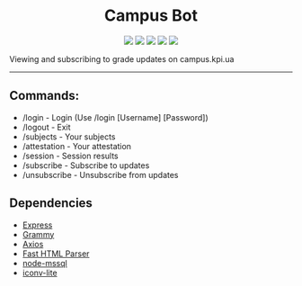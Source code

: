 <div align="center">
<h1>Campus Bot</h1>

<p>

<img src="https://img.shields.io/github/license/kharkovdenys/campus-bot?color=blue" >

<img src="https://img.shields.io/badge/made%20by-kharkovdenys-blue.svg" >

<img src="https://img.shields.io/github/languages/top/kharkovdenys/campus-bot.svg">

<img src="https://img.shields.io/github/stars/kharkovdenys/campus-bot.svg?style=flat">

<img src="https://img.shields.io/github/package-json/v/kharkovdenys/campus-bot.svg">

</p>
</div>

Viewing and subscribing to grade updates on campus.kpi.ua

---

## Commands:

- /login - Login (Use /login [Username] [Password])
- /logout - Exit
- /subjects - Your subjects
- /attestation - Your attestation
- /session - Session results
- /subscribe - Subscribe to updates
- /unsubscribe - Unsubscribe from updates

## Dependencies

- [Express](https://expressjs.com/)
- [Grammy](https://grammy.dev/)
- [Axios](https://axios-http.com/)
- [Fast HTML Parser](https://www.npmjs.com/package/node-html-parser)
- [node-mssql](https://www.npmjs.com/package/mssql)
- [iconv-lite](https://www.npmjs.com/package/iconv-lite)
